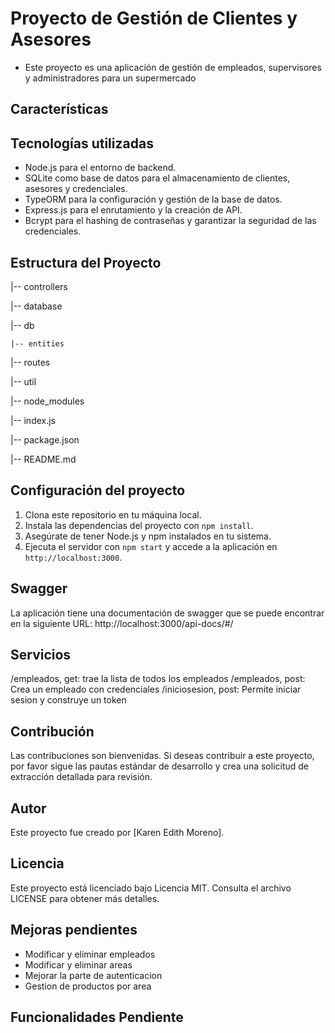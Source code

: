 # Proyecto de Gestión de Clientes y Asesores

- Este proyecto es una aplicación de gestión de empleados, supervisores y administradores para un supermercado


## Características


## Tecnologías utilizadas

- Node.js para el entorno de backend.
- SQLite como base de datos para el almacenamiento de clientes, asesores y credenciales.
- TypeORM para la configuración y gestión de la base de datos.
- Express.js para el enrutamiento y la creación de API.
- Bcrypt para el hashing de contraseñas y garantizar la seguridad de las credenciales.

## Estructura del Proyecto

|-- controllers

|-- database

|-- db

    |-- entities

|-- routes

|-- util

|-- node_modules

|-- index.js

|-- package.json

|-- README.md


## Configuración del proyecto

1. Clona este repositorio en tu máquina local.
2. Instala las dependencias del proyecto con `npm install`.
3. Asegúrate de tener Node.js y npm instalados en tu sistema.
4. Ejecuta el servidor con `npm start` y accede a la aplicación en `http://localhost:3000`.


## Swagger

La aplicación tiene una documentación de swagger que se puede encontrar en la siguiente URL: http://localhost:3000/api-docs/#/

## Servicios
/empleados, get: trae la lista de todos los empleados
/empleados, post: Crea un empleado con credenciales
/iniciosesion, post: Permite iniciar sesion y construye un token

## Contribución

Las contribuciones son bienvenidas. Si deseas contribuir a este proyecto, por favor sigue las pautas estándar de desarrollo y crea una solicitud de extracción detallada para revisión.

## Autor

Este proyecto fue creado por [Karen Edith Moreno].

## Licencia

Este proyecto está licenciado bajo Licencia MIT. Consulta el archivo LICENSE para obtener más detalles.


## Mejoras pendientes
- Modificar y eliminar empleados
- Modificar y eliminar areas
- Mejorar la parte de autenticacion
- Gestion de productos por area

## Funcionalidades Pendiente
